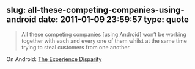 slug: all-these-competing-companies-using-android
date: 2011-01-09 23:59:57
type: quote
---

> All these competing companies [using Android] won’t be working together with each and every one of them whilst at the same time trying to steal customers from one another.

On Android: [The Experience Disparity](http://farukat.es/journal/2011/01/487-experience-disparity)
